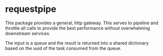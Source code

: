 # requestpipe

This package provides a general, http gateway. This serves to 
pipeline and throttle all calls to provide the best performance without 
overwhelming downstream services.

The input is a queue and the result is returned into a shared dictionary 
based on the uuid of the task consumed from the queue.
